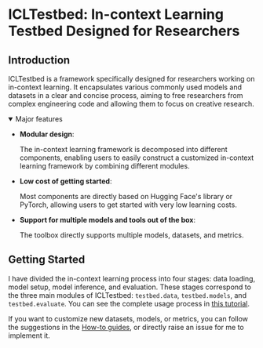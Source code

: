 # ICLTestbed: In-context Learning Testbed Designed for Researchers

## Introduction
ICLTestbed is a framework specifically designed for researchers working on in-context learning. It encapsulates various commonly used models and datasets in a clear and concise process, aiming to free researchers from complex engineering code and allowing them to focus on creative research.

<details open>
<summary>Major features</summary>

- **Modular design**: 

  The in-context learning framework is decomposed into different components, enabling users to easily construct a customized in-context learning framework by combining different modules.

- **Low cost of getting started**:

  Most components are directly based on Hugging Face's library or PyTorch, allowing users to get started with very low learning costs.

- **Support for multiple models and tools out of the box**:

  The toolbox directly supports multiple models, datasets, and metrics.


</details>

## Getting Started
I have divided the in-context learning process into four stages: data loading, model setup, model inference, and evaluation. These stages correspond to the three main modules of ICLTestbed: `testbed.data`, `testbed.models`, and `testbed.evaluate`. You can see the complete usage process in [this tutorial](./examples/tutorial.ipynb).

If you want to customize new datasets, models, or metrics, you can follow the suggestions in the [How-to guides](./docs/How-to%20guides.md), or directly raise an issue for me to implement it.